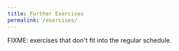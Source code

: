 ```yaml
---
title: Further Exercises
permalink: /exercises/
---
```


FIXME: exercises that don't fit into the regular schedule.


